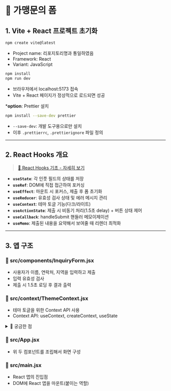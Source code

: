 # 📝 가맹문의 폼

## 1. Vite + React 프로젝트 초기화

```bash
npm create vite@latest
```

- Project name: 리포지토리명과 통일하였음
- Framework: React
- Variant: JavaScript

```bash
npm install
npm run dev
```

- 브라우저에서 localhost:5173 접속
- Vite + React 페이지가 정상적으로 로드되면 성공

\***option**: Prettier 설치

```bash
npm install --save-dev prettier
```

- `--save-dev`: 개발 도구용으로만 설치
- 이후 `.prettierrc`, `.prettierignore` 파일 정의

---

## 2. React Hooks 개요

> [🔮 React Hooks 기초 - 자세히 보기](/hooks-detail.md)

- **`useState`**: 각 인풋 필드의 상태를 저장
- **`useRef`**: DOM에 직접 접근하여 포커싱
- **`useEffect`**: 마운트 시 포커스, 제출 후 폼 초기화
- **`useReducer`**: 유효성 검사 상태 및 에러 메시지 관리
- **`useContext`**: 테마 토글 기능(다크/라이트)
- **`useActionState`**: 제출 시 비동기 처리(1.5초 delay) + 버튼 상태 제어
- **`useCallback`**: handleSubmit 핸들러 메모이제이션
- **`useMemo`**: 제출된 내용을 요약해서 보여줄 때 리렌더 최적화

---

## 3. 앱 구조

### 📁 src/components/InquiryForm.jsx

- 사용자가 이름, 연락처, 지역을 입력하고 제출
- 입력 유효성 검사
- 제출 시 1.5초 로딩 후 결과 출력

### 📁 src/context/ThemeContext.jsx

- 테마 토글을 위한 Context API 사용
- Context API: useContext, createContext, useState

<details>
<summary>🧠 궁금한 점</summary>
<div markdown="1">

  > **"왜 ThemeContext는 components가 아니라 context 폴더에 보관될까?"**
  - UI 요소를 보관해두는 components와 달리, ThemeContext는 상태를 생성하고 제공(`Provider`)하는 유틸성 로직이기 때문
  - 목적: 렌더링 NO 전역상태 관리 YES
  - 즉 context에는 **전역으로 모든 컴포넌트에서 공유되어야 하는 상태나 기능**이 포함됨
  - 이 폴더에 포함되는 다른 요소들: `theme`, `auth`, `modal`, ...

</div>
</details>

### 📁 src/App.jsx

- 위 두 컴포넌트를 조립해서 화면 구성

### 📁 src/main.jsx

- React 앱의 진입점
- DOM에 React 앱을 마운트(붙이는 역할)